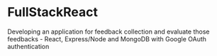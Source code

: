 # FullStackReact
Developing an application for feedback collection and evaluate those feedbacks - React, Express/Node and MongoDB with Google OAuth authentication
